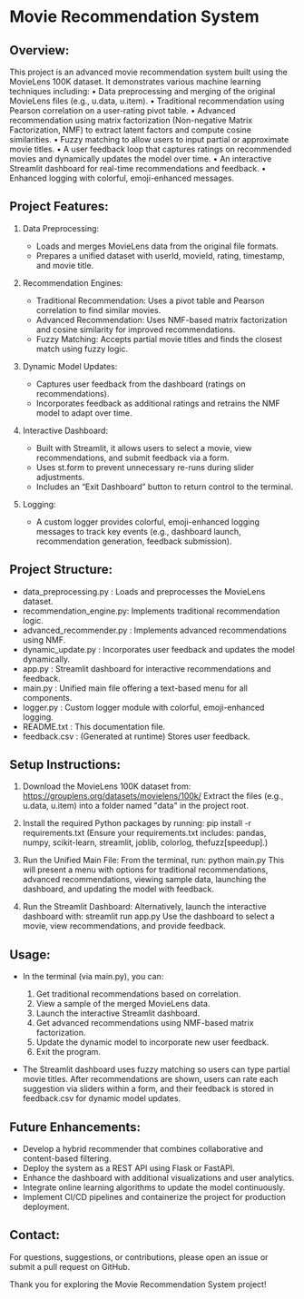 Movie Recommendation System
============================

Overview:
---------
This project is an advanced movie recommendation system built using the MovieLens 100K dataset.
It demonstrates various machine learning techniques including:
  • Data preprocessing and merging of the original MovieLens files (e.g., u.data, u.item).
  • Traditional recommendation using Pearson correlation on a user-rating pivot table.
  • Advanced recommendation using matrix factorization (Non-negative Matrix Factorization, NMF)
    to extract latent factors and compute cosine similarities.
  • Fuzzy matching to allow users to input partial or approximate movie titles.
  • A user feedback loop that captures ratings on recommended movies and dynamically updates
    the model over time.
  • An interactive Streamlit dashboard for real-time recommendations and feedback.
  • Enhanced logging with colorful, emoji-enhanced messages.

Project Features:
-----------------
1. Data Preprocessing:
   - Loads and merges MovieLens data from the original file formats.
   - Prepares a unified dataset with userId, movieId, rating, timestamp, and movie title.

2. Recommendation Engines:
   - Traditional Recommendation: Uses a pivot table and Pearson correlation to find similar movies.
   - Advanced Recommendation: Uses NMF-based matrix factorization and cosine similarity for improved recommendations.
   - Fuzzy Matching: Accepts partial movie titles and finds the closest match using fuzzy logic.

3. Dynamic Model Updates:
   - Captures user feedback from the dashboard (ratings on recommendations).
   - Incorporates feedback as additional ratings and retrains the NMF model to adapt over time.

4. Interactive Dashboard:
   - Built with Streamlit, it allows users to select a movie, view recommendations, and submit feedback via a form.
   - Uses st.form to prevent unnecessary re-runs during slider adjustments.
   - Includes an “Exit Dashboard” button to return control to the terminal.

5. Logging:
   - A custom logger provides colorful, emoji-enhanced logging messages to track key events
     (e.g., dashboard launch, recommendation generation, feedback submission).

Project Structure:
------------------
- data_preprocessing.py   : Loads and preprocesses the MovieLens dataset.
- recommendation_engine.py: Implements traditional recommendation logic.
- advanced_recommender.py : Implements advanced recommendations using NMF.
- dynamic_update.py       : Incorporates user feedback and updates the model dynamically.
- app.py                  : Streamlit dashboard for interactive recommendations and feedback.
- main.py                 : Unified main file offering a text-based menu for all components.
- logger.py               : Custom logger module with colorful, emoji-enhanced logging.
- README.txt              : This documentation file.
- feedback.csv            : (Generated at runtime) Stores user feedback.

Setup Instructions:
-------------------
1. Download the MovieLens 100K dataset from:
   https://grouplens.org/datasets/movielens/100k/
   Extract the files (e.g., u.data, u.item) into a folder named "data" in the project root.

2. Install the required Python packages by running:
       pip install -r requirements.txt
   (Ensure your requirements.txt includes: pandas, numpy, scikit-learn, streamlit, joblib, colorlog, thefuzz[speedup].)

3. Run the Unified Main File:
   From the terminal, run:
       python main.py
   This will present a menu with options for traditional recommendations, advanced recommendations,
   viewing sample data, launching the dashboard, and updating the model with feedback.

4. Run the Streamlit Dashboard:
   Alternatively, launch the interactive dashboard with:
       streamlit run app.py
   Use the dashboard to select a movie, view recommendations, and provide feedback.

Usage:
------
- In the terminal (via main.py), you can:
  1. Get traditional recommendations based on correlation.
  2. View a sample of the merged MovieLens data.
  3. Launch the interactive Streamlit dashboard.
  4. Get advanced recommendations using NMF-based matrix factorization.
  5. Update the dynamic model to incorporate new user feedback.
  6. Exit the program.

- The Streamlit dashboard uses fuzzy matching so users can type partial movie titles.
  After recommendations are shown, users can rate each suggestion via sliders within a form,
  and their feedback is stored in feedback.csv for dynamic model updates.

Future Enhancements:
--------------------
- Develop a hybrid recommender that combines collaborative and content-based filtering.
- Deploy the system as a REST API using Flask or FastAPI.
- Enhance the dashboard with additional visualizations and user analytics.
- Integrate online learning algorithms to update the model continuously.
- Implement CI/CD pipelines and containerize the project for production deployment.

Contact:
--------
For questions, suggestions, or contributions, please open an issue or submit a pull request on GitHub.


Thank you for exploring the Movie Recommendation System project!
